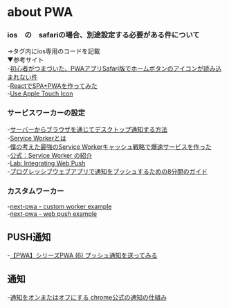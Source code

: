 # about PWA
  
### ios　の　safariの場合、別途設定する必要がある件について  
→<head>タグ内にios専用のコードを記載  
▼参考サイト  
-[初心者がつまづいた、PWAアプリSafari版でホームボタンのアイコンが読み込まれない件](https://qiita.com/bonkeenu/items/0c8766e5f3e94c0e68c9)  
-[ReactでSPA+PWAを作ってみた](https://takashinoda.hatenablog.com/entry/2020/01/03/000503)  
-[Use Apple Touch Icon](https://web.dev/install-criteria/)  
    
### サービスワーカーの設定
-[サーバーからブラウザを通じてデスクトップ通知する方法](https://laboradian.com/web-push/)  
-[Service Workerとは](https://yasunari-fujieda.hatenablog.com/entry/2016/08/31/163800)  
-[僕の考えた最強のService Workerキャッシュ戦略で爆速サービスを作った](https://qiita.com/tiwu_dev/items/47e8a7c3e6f2d57816d7)  
-[公式：Service Worker の紹介](https://developers.google.com/web/fundamentals/primers/service-workers/?hl=ja)  
-[Lab: Integrating Web Push ](https://developers.google.com/web/ilt/pwa/lab-integrating-web-push)  
-[プログレッシブウェブアプリで通知をプッシュするための8分間のガイド](https://ichi.pro/puroguresshibuwhebuapuri-de-tsuchi-o-pusshusuru-tame-no-8-funkan-no-gaido-71402859693769)  
 
### カスタムワーカー  
-[next-pwa - custom worker example](https://github.com/shadowwalker/next-pwa/tree/master/examples/custom-worker)  
-[next-pwa - web push example](https://github.com/shadowwalker/next-pwa/tree/master/examples/web-push)  
  
  
## PUSH通知
-[【PWA】シリーズPWA (6) プッシュ通知を送ってみる](https://shinimae.hatenablog.com/entry/2019/08/15/194051)
  
## 通知  
-[通知をオンまたはオフにする chrome公式の通知の仕組み](https://support.google.com/chrome/answer/3220216?hl=ja&co=GENIE.Platform%3DAndroid)
